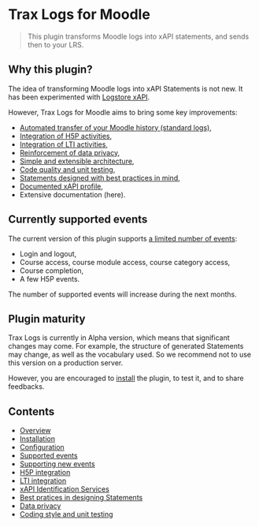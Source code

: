 # Trax Logs for Moodle

> This plugin transforms Moodle logs into xAPI statements, and sends then to your LRS.


## Why this plugin?

The idea of transforming Moodle logs into xAPI Statements is not new. 
It has been experimented with [Logstore xAPI](https://moodle.org/plugins/view/logstore_xapi).

However, Trax Logs for Moodle aims to bring some key improvements:
* [Automated transfer of your Moodle history (standard logs)](doc/config.md),
* [Integration of H5P activities](doc/h5p.md),
* [Integration of LTI activities](doc/lti.md),
* [Reinforcement of data privacy](doc/privacy.md),
* [Simple and extensible architecture](doc/extend.md),
* [Code quality and unit testing](doc/test.md),
* [Statements designed with best practices in mind](doc/best-practices.md),
* [Documented xAPI profile](http://doc.xapi.fr/profiles/moodle),
* Extensive documentation (here).


## Currently supported events

The current version of this plugin supports [a limited number of events](doc/events.md):
* Login and logout,
* Course access, course module access, course category access,
* Course completion,
* A few H5P events.

The number of supported events will increase during the next months.


## Plugin maturity

Trax Logs is currently in Alpha version, which means that significant changes may come.
For example, the structure of generated Statements may change, as well as the vocabulary used.
So we recommend not to use this version on a production server.

However, you are encouraged to [install](doc/install.md) the plugin, to test it, and to share feedbacks.


## Contents

* [Overview](README.md)
* [Installation](doc/install.md)
* [Configuration](doc/config.md)
* [Supported events](doc/events.md)
* [Supporting new events](doc/extend.md)
* [H5P integration](doc/h5p.md)
* [LTI integration](doc/lti.md)
* [xAPI Identification Services](doc/id.md)
* [Best pratices in designing Statements](doc/best-practices.md)
* [Data privacy](doc/privacy.md)
* [Coding style and unit testing](doc/test.md)

